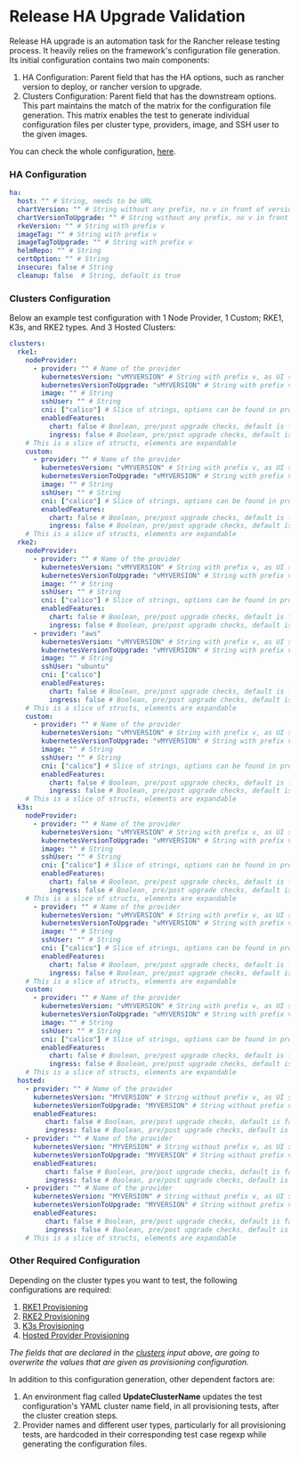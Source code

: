 # Release HA Upgrade Validation

Release HA upgrade is an automation task for the Rancher release testing process. It heavily relies on the framework's configuration file generation. Its initial configuration contains two main components:

1.  HA Configuration: Parent field that has the HA options, such as rancher version to deploy, or rancher version to upgrade.
2.  Clusters Configuration: Parent field that has the downstream options. This part maintains the match of the matrix for the configuration file generation. This matrix enables the test to generate individual configuration files per cluster type, providers, image, and SSH user to the given images.

You can check the whole configuration, [here](../../../../../framework/extensions/pipelineutil/releaseupgrade.go).

### HA Configuration
  
```yaml
ha:
  host: "" # String, needs to be URL
  chartVersion: "" # String without any prefix, no v in front of version
  chartVersionToUpgrade: "" # String without any prefix, no v in front of version
  rkeVersion: "" # String with prefix v 
  imageTag: "" # String with prefix v 
  imageTagToUpgrade: "" # String with prefix v 
  helmRepo: "" # String
  certOption: "" # String
  insecure: false # String
  cleanup: false  # String, default is true
```

### Clusters Configuration

Below an example test configuration with 1 Node Provider, 1 Custom; RKE1, K3s, and RKE2 types. And 3 Hosted Clusters:

```yaml
clusters:
  rke1:
    nodeProvider:
      - provider: "" # Name of the provider
        kubernetesVersion: "vMYVERSION" # String with prefix v, as UI shows
        kubernetesVersionToUpgrade: "vMYVERSION" # String with prefix v, as UI shows
        image: "" # String
        sshUser: "" # String
        cni: ["calico"] # Slice of strings, options can be found in provisioning configuration
        enabledFeatures:
          chart: false # Boolean, pre/post upgrade checks, default is false
          ingress: false # Boolean, pre/post upgrade checks, default is false
    # This is a slice of structs, elements are expandable
    custom:
      - provider: "" # Name of the provider
        kubernetesVersion: "vMYVERSION" # String with prefix v, as UI shows
        kubernetesVersionToUpgrade: "vMYVERSION" # String with prefix v, as UI shows
        image: "" # String
        sshUser: "" # String
        cni: ["calico"] # Slice of strings, options can be found in provisioning configuration
        enabledFeatures:
          chart: false # Boolean, pre/post upgrade checks, default is false
          ingress: false # Boolean, pre/post upgrade checks, default is false
    # This is a slice of structs, elements are expandable
  rke2:
    nodeProvider:
      - provider: "" # Name of the provider
        kubernetesVersion: "vMYVERSION" # String with prefix v, as UI shows
        kubernetesVersionToUpgrade: "vMYVERSION" # String with prefix v, as UI shows
        image: "" # String
        sshUser: "" # String
        cni: ["calico"] # Slice of strings, options can be found in provisioning configuration
        enabledFeatures:
          chart: false # Boolean, pre/post upgrade checks, default is false
          ingress: false # Boolean, pre/post upgrade checks, default is false
      - provider: "aws"
        kubernetesVersion: "vMYVERSION" # String with prefix v, as UI shows
        kubernetesVersionToUpgrade: "vMYVERSION" # String with prefix v, as UI shows
        image: "" # String
        sshUser: "ubuntu"
        cni: ["calico"]
        enabledFeatures:
          chart: false # Boolean, pre/post upgrade checks, default is false
          ingress: false # Boolean, pre/post upgrade checks, default is false
    # This is a slice of structs, elements are expandable
    custom:
      - provider: "" # Name of the provider
        kubernetesVersion: "vMYVERSION" # String with prefix v, as UI shows
        kubernetesVersionToUpgrade: "vMYVERSION" # String with prefix v, as UI shows
        image: "" # String
        sshUser: "" # String
        cni: ["calico"] # Slice of strings, options can be found in provisioning configuration
        enabledFeatures:
          chart: false # Boolean, pre/post upgrade checks, default is false
          ingress: false # Boolean, pre/post upgrade checks, default is false
    # This is a slice of structs, elements are expandable
  k3s:
    nodeProvider:
      - provider: "" # Name of the provider
        kubernetesVersion: "vMYVERSION" # String with prefix v, as UI shows
        kubernetesVersionToUpgrade: "vMYVERSION" # String with prefix v, as UI shows
        image: "" # String
        sshUser: "" # String
        cni: ["calico"] # Slice of strings, options can be found in provisioning configuration
        enabledFeatures:
          chart: false # Boolean, pre/post upgrade checks, default is false
          ingress: false # Boolean, pre/post upgrade checks, default is false
    # This is a slice of structs, elements are expandable
      - provider: "" # Name of the provider
        kubernetesVersion: "vMYVERSION" # String with prefix v, as UI shows
        kubernetesVersionToUpgrade: "vMYVERSION" # String with prefix v, as UI shows
        image: "" # String
        sshUser: "" # String
        cni: ["calico"] # Slice of strings, options can be found in provisioning configuration
        enabledFeatures:
          chart: false # Boolean, pre/post upgrade checks, default is false
          ingress: false # Boolean, pre/post upgrade checks, default is false
    # This is a slice of structs, elements are expandable
    custom:
      - provider: "" # Name of the provider
        kubernetesVersion: "vMYVERSION" # String with prefix v, as UI shows
        kubernetesVersionToUpgrade: "vMYVERSION" # String with prefix v, as UI shows
        image: "" # String
        sshUser: "" # String
        cni: ["calico"] # Slice of strings, options can be found in provisioning configuration
        enabledFeatures:
          chart: false # Boolean, pre/post upgrade checks, default is false
          ingress: false # Boolean, pre/post upgrade checks, default is false
    # This is a slice of structs, elements are expandable
  hosted:
    - provider: "" # Name of the provider
      kubernetesVersion: "MYVERSION" # String without prefix v, as UI shows
      kubernetesVersionToUpgrade: "MYVERSION" # String without prefix v, as UI shows
      enabledFeatures:
         chart: false # Boolean, pre/post upgrade checks, default is false
         ingress: false # Boolean, pre/post upgrade checks, default is false
    - provider: "" # Name of the provider
      kubernetesVersion: "MYVERSION" # String without prefix v, as UI shows
      kubernetesVersionToUpgrade: "MYVERSION" # String without prefix v, as UI shows
      enabledFeatures:
         chart: false # Boolean, pre/post upgrade checks, default is false
         ingress: false # Boolean, pre/post upgrade checks, default is false
    - provider: "" # Name of the provider
      kubernetesVersion: "MYVERSION" # String without prefix v, as UI shows
      kubernetesVersionToUpgrade: "MYVERSION" # String without prefix v, as UI shows
      enabledFeatures:
         chart: false # Boolean, pre/post upgrade checks, default is false
         ingress: false # Boolean, pre/post upgrade checks, default is false
    # This is a slice of structs, elements are expandable
```

### Other Required Configuration

Depending on the cluster types you want to test, the following configurations are required:

1. [RKE1 Provisioning](../../../provisioning/rke1/README.md)
2. [RKE2 Provisioning](../../../provisioning/rke2/README.md)
3. [K3s Provisioning](../../../provisioning/k3s/README.md)
4. [Hosted Provider Provisioning](../../../provisioning/hosted/README.md)

*The fields that are declared in the [clusters](#clusters-configuration) input above, are going to overwrite the values that are given as provisioning configuration.*

In addition to this configuration generation, other dependent factors are:

1.  An environment flag called **UpdateClusterName** updates the test configuration's YAML cluster name field, in all provisioning tests, after the cluster creation steps.
2.  Provider names and different user types, particularly for all provisioning tests, are hardcoded in their corresponding test case regexp while generating the configuration files.
